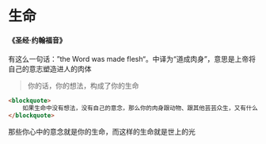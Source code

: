 # 生命

#### 《圣经·约翰福音》

有这么一句话：”the Word was made flesh“。中译为“道成肉身”，意思是上帝将自己的意志塑造进人的肉体


> 你的话，你的想法，构成了你的生命
```html
<blockquote>
    如果生命中没有想法，没有自己的意念，那么你的肉身跟动物、跟其他芸芸众生，又有什么区别呢？你之所以成为你，并不只是因为一具肉身，而是因为那些包含在你的内心、等待你说出的那些话语。
</blockquote>
```

那些你心中的意念就是你的生命，而这样的生命就是世上的光



